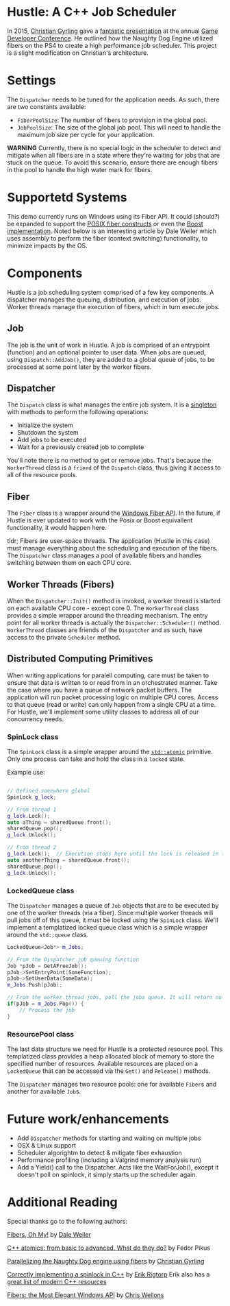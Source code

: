 # Hustle: A C++ Job Scheduler

In 2015, [Christian Gyrling](https://twitter.com/cgyrling) gave a [fantastic presentation](https://www.gdcvault.com/play/1022186/Parallelizing-the-Naughty-Dog-Engine) at the annual 
[Game Developer Conference](https://gdconf.com/). He outlined how the Naughty Dog Engine utilized fibers on the PS4 to create a high performance
job scheduler. This project is a slight modification on Christian's architecture. 

# Settings
The `Dispatcher` needs to be tuned for the application needs. As such, there are two constants available: 
- `FiberPoolSize`: The number of fibers to provision in the global pool. 
- `JobPoolSize`: The size of the global job pool. This will need to handle the maximum job size per cycle for your application.

__WARNING__ Currently, there is no special logic in the scheduler to detect and mitigate when all fibers are in a state where they're waiting for jobs 
that are stuck on the queue. To avoid this scenario, ensure there are enough fibers in the pool to handle the high water mark for fibers. 

# Supportetd Systems
This demo currently runs on Windows using its Fiber API. It could (should?) be expanded to support the 
[POSIX fiber constructs](https://linux.die.net/man/2/setcontext) or even the 
[Boost implementation](https://www.boost.org/doc/libs/1_78_0/libs/fiber/doc/html/fiber/overview.html). Noted below is an interesting article by
Dale Weiler which uses assembly to perform the fiber (context switching) functionality, to minimize impacts by the OS. 

# Components
Hustle is a job scheduling system comprised of a few key components. A dispatcher manages the queuing, distribution, and execution of jobs. Worker threads 
manage the execution of fibers, which in turn execute jobs. 

## Job
The job is the unit of work in Hustle. A job is comprised of an entrypoint (function) and an optional pointer to user data. When jobs are queued, using
`Dispatch::AddJob()`, they are added to a global queue of jobs, to be processed at some point later by the worker fibers.

## Dispatcher
The `Dispatch` class is what manages the entire job system. It is a [singleton](https://en.wikipedia.org/wiki/Singleton_pattern) with methods 
to perform the following operations:
- Initialize the system
- Shutdown the system
- Add jobs to be executed
- Wait for a previously created job to complete

You'll note there is no method to get or remove jobs. That's because the `WorkerThread` class is a `friend` of the `Dispatch` class, thus giving it
access to all of the resource pools. 

## Fiber
The `Fiber` class is a wrapper around the [Windows Fiber API](https://docs.microsoft.com/en-us/windows/win32/procthread/fibers). In the future, if 
Hustle is ever updated to work with the Posix or Boost equivallent functionality, it would happen here. 

tldr; Fibers are user-space threads. The application (Hustle in this case) must manage everything about the scheduling and execution of the fibers. 
The `Dispatcher` class manages a pool of available fibers and handles switching between them on each CPU core. 

## Worker Threads (Fibers)
When the `Dispatcher::Init()` method is invoked, a worker thread is started on each available CPU core - except core 0. The `WorkerThread` class
provides a simple wrapper around the threading mechanism. The entry point for all worker threads is actually the `Dispatcher::Scheduler()` method. 
`WorkerThread` classes are friends of the `Dispatcher` and as such, have access to the private `Scheduler` method. 

## Distributed Computing Primitives
When writing applications for paralell computing, care must be taken to ensure that data is written to or read from in an orchestrated manner. 
Take the case where you have a queue of network packet buffers. The application will run packet processing logic on multiple CPU cores. 
Access to that queue (read or write) can only happen from a single CPU at a time. For Hustle, we'll implement some utility classes 
to address all of our concurrency needs. 

### SpinLock class
The `SpinLock` class is a simple wrapper around the [`std::atomic`](https://en.cppreference.com/w/cpp/atomic/atomic) primitive. Only one process can
take and hold the class in a `locked` state. 

Example use:
```c++

// Defined somewhere global
SpinLock g_lock;

// From thread 1
g_lock.Lock();
auto aThing = sharedQueue.front();
sharedQueue.pop();
g_lock.Unlock();

// From thread 2
g_lock.Lock();	// Execution stops here until the lock is released in thread 1
auto anotherThing = sharedQueue.front();
sharedQueue.pop();
g_lock.Unlock();
```

### LockedQueue class
The `Dispatcher` manages a queue of `Job` objects that are to be executed by one of the worker threads (via a fiber). Since multiple worker threads
will pull jobs off of this queue, it must be locked using the `SpinLock` class. We'll implement a templatized locked queue class which is a simple wrapper
around the `std::queue` class. 

```c++
LockedQueue<Job*> m_Jobs;

// From the Dispatcher job queuing function
Job *pJob = GetAFreeJob();
pJob->SetEntryPoint(SomeFunction);
pJob->SetUserData(SomeData);
m_Jobs.Push(pJob);

// From the worker thread jobs, poll the jobs queue. It will return nullptr if there are no jobs. 
if(pJob = m_Jobs.Pop()) {
	// Process the job
}
```

### ResourcePool class

The last data structure we need for Hustle is a protected resource pool. This templatized class provides a heap allocated block of memory to store
the specified number of resources. Available resources are placed on a `LockedQueue` that can be accessed via the `Get()` and `Release()` methods. 

The `Dispatcher` manages two resource pools: one for available `Fiber`s and another for available `Job`s. 

# Future work/enhancements
- Add `Dispatcher` methods for starting and waiting on multiple jobs
- OSX & Linux support
- Scheduler algorightm to detect & mitigate fiber exhaustion
- Performance profiling (including a Valgrind memory analysis run)
- Add a Yield() call to the Dispatcher. Acts like the WaitForJob(), except it doesn't poll on spinlock, it simply starts up the scheduler again.

# Additional Reading
Special thanks go to the following authors:

[Fibers, Oh My!](https://graphitemaster.github.io/fibers/#fibers-oh-my) by [Dale Weiler](https://twitter.com/actualGraphite)

[C++ atomics: from basic to
advanced. What do they do?](https://www.cs.sfu.ca/~ashriram/Courses/CS431/assets/lectures/Part5/Atomics.pdf) by Fedor Pikus

[Parallelizing the Naughty Dog
engine using fibers](https://ubm-twvideo01.s3.amazonaws.com/o1/vault/gdc2015/presentations/Gyrling_Christian_Parallelizing_The_Naughty.pdf) by 
[Christian Gyrling](https://twitter.com/cgyrling)

[Correctly implementing a spinlock in C++](https://rigtorp.se/spinlock/) by [Erik Rigtorp](https://mobile.twitter.com/rigtorp)
Erik also has a [great list of modern C++ resources](https://github.com/rigtorp/awesome-modern-cpp)

[Fibers: the Most Elegant Windows API](https://nullprogram.com/blog/2019/03/28/) by [Chris Wellons](https://github.com/skeeto)
